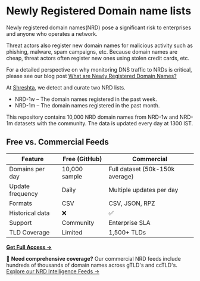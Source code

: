 # Newly Registered Domain name lists

Newly registered domain names(NRD) pose a significant risk to enterprises and anyone who operates a network.

Threat actors also register new domain names for malicious activity such as phishing, malware, spam campaigns, etc.
Because domain names are cheap, threat actors often register new ones using stolen credit cards, etc.

For a detailed perspective on why monitoring DNS traffic to NRDs is critical, please see our blog post [What are Newly Registered Domain Names?](https://shreshtait.com/blog/2024/01/what-are-newly-registered-domain-names/)

At [Shreshta](https://shreshtait.com), we detect and curate two NRD lists.

- NRD-1w – The domain names registered in the past week.
- NRD-1m – The domain names registered in the past month.

This repository contains 10,000 NRD domain names from NRD-1w and NRD-1m datasets with the community. The data is updated every day at 1300 IST.

## Free vs. Commercial Feeds

| Feature | Free (GitHub) | Commercial |
|---------|---------------|------------|
| Domains per day | 10,000 sample | Full dataset (50k-150k average) |
| Update frequency | Daily | Multiple updates per day |
| Formats | CSV | CSV, JSON, RPZ |
| Historical data | ❌ | ✅ |
| Support | Community | Enterprise SLA |
| TLD Coverage | Limited | 1,500+ TLDs |

**[Get Full Access →](https://shreshtait.com/newly-registered-domains)**


🚀 **Need comprehensive coverage?** Our commercial NRD feeds include hundreds of thousands of domain names across gTLD's and ccTLD's. [Explore our NRD Intelligence Feeds →](https://shreshtait.com/newly-registered-domains)



  
